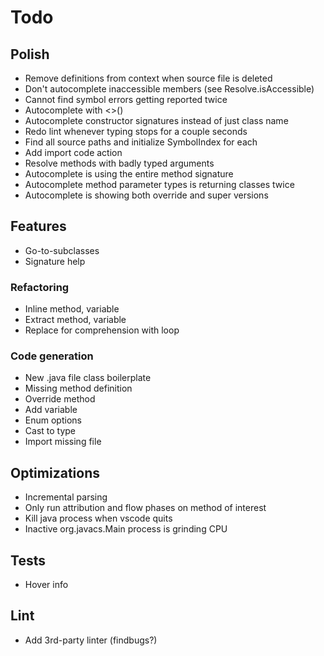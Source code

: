 # Todo

## Polish
* Remove definitions from context when source file is deleted
* Don't autocomplete inaccessible members (see Resolve.isAccessible)
* Cannot find symbol errors getting reported twice
* Autocomplete with <>()
* Autocomplete constructor signatures instead of just class name
* Redo lint whenever typing stops for a couple seconds
* Find all source paths and initialize SymbolIndex for each
* Add import code action
* Resolve methods with badly typed arguments
* Autocomplete is using the entire method signature
* Autocomplete method parameter types is returning classes twice
* Autocomplete is showing both override and super versions

## Features 
* Go-to-subclasses
* Signature help

### Refactoring
* Inline method, variable
* Extract method, variable
* Replace for comprehension with loop

### Code generation
* New .java file class boilerplate
* Missing method definition
* Override method
* Add variable
* Enum options
* Cast to type
* Import missing file

## Optimizations
* Incremental parsing
* Only run attribution and flow phases on method of interest
* Kill java process when vscode quits
* Inactive org.javacs.Main process is grinding CPU

## Tests
* Hover info

## Lint
* Add 3rd-party linter (findbugs?)